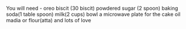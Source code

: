 You will need -
oreo biscit (30 biscit)
powdered sugar (2 spoon)
baking soda(1 table spoon)
milk(2 cups)
bowl
a microwave plate for the cake
oil
madia or flour(atta)
and lots of love
